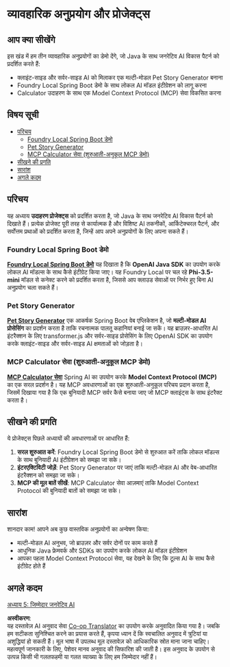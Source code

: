 <!--
CO_OP_TRANSLATOR_METADATA:
{
  "original_hash": "14c0a61ecc1cd2012a9c129236dfdf71",
  "translation_date": "2025-07-29T14:53:26+00:00",
  "source_file": "04-PracticalSamples/README.md",
  "language_code": "hi"
}
-->
# व्यावहारिक अनुप्रयोग और प्रोजेक्ट्स

## आप क्या सीखेंगे
इस खंड में हम तीन व्यावहारिक अनुप्रयोगों का डेमो देंगे, जो Java के साथ जनरेटिव AI विकास पैटर्न को प्रदर्शित करते हैं:
- क्लाइंट-साइड और सर्वर-साइड AI को मिलाकर एक मल्टी-मोडल Pet Story Generator बनाना
- Foundry Local Spring Boot डेमो के साथ लोकल AI मॉडल इंटीग्रेशन को लागू करना
- Calculator उदाहरण के साथ एक Model Context Protocol (MCP) सेवा विकसित करना

## विषय सूची

- [परिचय](../../../04-PracticalSamples)
  - [Foundry Local Spring Boot डेमो](../../../04-PracticalSamples)
  - [Pet Story Generator](../../../04-PracticalSamples)
  - [MCP Calculator सेवा (शुरुआती-अनुकूल MCP डेमो)](../../../04-PracticalSamples)
- [सीखने की प्रगति](../../../04-PracticalSamples)
- [सारांश](../../../04-PracticalSamples)
- [अगले कदम](../../../04-PracticalSamples)

## परिचय

यह अध्याय **उदाहरण प्रोजेक्ट्स** को प्रदर्शित करता है, जो Java के साथ जनरेटिव AI विकास पैटर्न को दिखाते हैं। प्रत्येक प्रोजेक्ट पूरी तरह से कार्यात्मक है और विशिष्ट AI तकनीकों, आर्किटेक्चरल पैटर्न, और सर्वोत्तम प्रथाओं को प्रदर्शित करता है, जिन्हें आप अपने अनुप्रयोगों के लिए अपना सकते हैं।

### Foundry Local Spring Boot डेमो

**[Foundry Local Spring Boot डेमो](foundrylocal/README.md)** यह दिखाता है कि **OpenAI Java SDK** का उपयोग करके लोकल AI मॉडल्स के साथ कैसे इंटीग्रेट किया जाए। यह Foundry Local पर चल रहे **Phi-3.5-mini** मॉडल से कनेक्ट करने को प्रदर्शित करता है, जिससे आप क्लाउड सेवाओं पर निर्भर हुए बिना AI अनुप्रयोग चला सकते हैं।

### Pet Story Generator

**[Pet Story Generator](petstory/README.md)** एक आकर्षक Spring Boot वेब एप्लिकेशन है, जो **मल्टी-मोडल AI प्रोसेसिंग** का प्रदर्शन करता है ताकि रचनात्मक पालतू कहानियां बनाई जा सकें। यह ब्राउज़र-आधारित AI इंटरैक्शन के लिए transformer.js और सर्वर-साइड प्रोसेसिंग के लिए OpenAI SDK का उपयोग करके क्लाइंट-साइड और सर्वर-साइड AI क्षमताओं को जोड़ता है।

### MCP Calculator सेवा (शुरुआती-अनुकूल MCP डेमो)

**[MCP Calculator सेवा](calculator/README.md)** Spring AI का उपयोग करके **Model Context Protocol (MCP)** का एक सरल प्रदर्शन है। यह MCP अवधारणाओं का एक शुरुआती-अनुकूल परिचय प्रदान करता है, जिसमें दिखाया गया है कि एक बुनियादी MCP सर्वर कैसे बनाया जाए जो MCP क्लाइंट्स के साथ इंटरैक्ट करता है।

## सीखने की प्रगति

ये प्रोजेक्ट्स पिछले अध्यायों की अवधारणाओं पर आधारित हैं:

1. **सरल शुरुआत करें**: Foundry Local Spring Boot डेमो से शुरुआत करें ताकि लोकल मॉडल्स के साथ बुनियादी AI इंटीग्रेशन को समझा जा सके।
2. **इंटरएक्टिविटी जोड़ें**: Pet Story Generator पर जाएं ताकि मल्टी-मोडल AI और वेब-आधारित इंटरैक्शन को समझा जा सके।
3. **MCP की मूल बातें सीखें**: MCP Calculator सेवा आज़माएं ताकि Model Context Protocol की बुनियादी बातों को समझा जा सके।

## सारांश

शानदार काम! आपने अब कुछ वास्तविक अनुप्रयोगों का अन्वेषण किया:

- मल्टी-मोडल AI अनुभव, जो ब्राउज़र और सर्वर दोनों पर काम करते हैं
- आधुनिक Java फ्रेमवर्क और SDKs का उपयोग करके लोकल AI मॉडल इंटीग्रेशन
- आपका पहला Model Context Protocol सेवा, यह देखने के लिए कि टूल्स AI के साथ कैसे इंटीग्रेट होते हैं

## अगले कदम

[अध्याय 5: जिम्मेदार जनरेटिव AI](../05-ResponsibleGenAI/README.md)

**अस्वीकरण**:  
यह दस्तावेज़ AI अनुवाद सेवा [Co-op Translator](https://github.com/Azure/co-op-translator) का उपयोग करके अनुवादित किया गया है। जबकि हम सटीकता सुनिश्चित करने का प्रयास करते हैं, कृपया ध्यान दें कि स्वचालित अनुवाद में त्रुटियां या अशुद्धियां हो सकती हैं। मूल भाषा में उपलब्ध मूल दस्तावेज़ को आधिकारिक स्रोत माना जाना चाहिए। महत्वपूर्ण जानकारी के लिए, पेशेवर मानव अनुवाद की सिफारिश की जाती है। इस अनुवाद के उपयोग से उत्पन्न किसी भी गलतफहमी या गलत व्याख्या के लिए हम जिम्मेदार नहीं हैं।